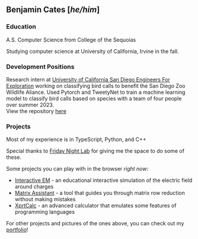 ## **Benjamin Cates \[*he/him*\]**

### Education

A.S. Computer Science from College of the Sequoias

Studying computer science at University of California, Irvine in the fall.  

### Development Positions

Research intern at [University of California San Diego Engineers For Exploration](https://github.com/UCSD-E4E) working on classifying bird calls to benefit the San Diego Zoo Wildlife Aliance. Used Pytorch and TweetyNet to train a machine learning model to classify bird calls based on species with a team of four people over summer 2023.\
View the repository [here](https://github.com/UCSD-E4E/acoustic-multiclass-training)

### Projects

Most of my experience is in TypeScript, Python, and C++

Special thanks to [Friday Night Lab](https://fnlhub.com) for giving me the space to do some of these.

Some projects you can play with in the browser *right now*:
- [Interactive EM](https://benjamin-cates.github.io/Interactive-EM) - an educational interactive simulation of the electric field around charges
- [Matrix Assistant](https://benjamin-cates.github.io/Matrix_Assistant) - a tool that guides you through matrix row reduction without making mistakes
- [XprtCalc](https://benjamin-cates.github.io/XprtCalc) - an advanced calculator that emulates some features of programming languages
    
For other projects and pictures of the ones above, you can check out my [portfolio](https://benjamin-cates.github.io/portfolio/)!
